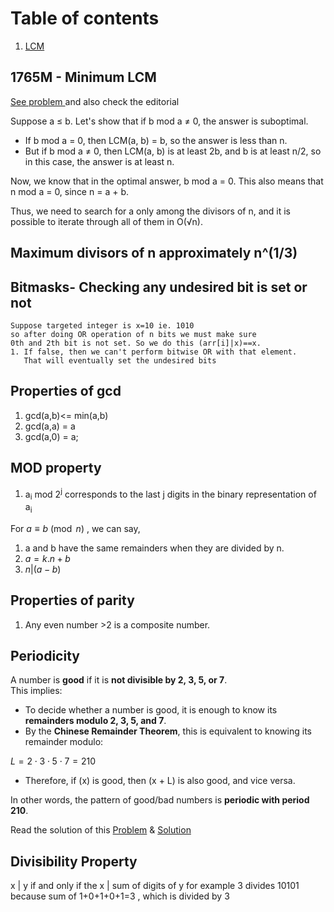 
# Table of contents
1. [LCM](#1765m---minimum-lcm)

## 1765M - Minimum LCM
[See problem ](https://codeforces.com/contest/1765/problem/M) and also check the editorial

Suppose a ≤ b. Let's show that if b mod a ≠ 0, the answer is suboptimal.

- If b mod a = 0, then LCM(a, b) = b, so the answer is less than n.
- But if b mod a ≠ 0, then LCM(a, b) is at least 2b, and b is at least n/2, so in this case, the answer is at least n.

Now, we know that in the optimal answer, b mod a = 0. This also means that n mod a = 0, since n = a + b.

Thus, we need to search for a only among the divisors of n, and it is possible to iterate through all of them in O(√n).

## Maximum divisors of n approximately n^(1/3)
## Bitmasks- Checking any undesired bit is set or not
    Suppose targeted integer is x=10 ie. 1010
    so after doing OR operation of n bits we must make sure 
    0th and 2th bit is not set. So we do this (arr[i]|x)==x.
    1. If false, then we can't perform bitwise OR with that element.
       That will eventually set the undesired bits 
## Properties of gcd
1. gcd(a,b)<= min(a,b)
2. gcd(a,a) = a
3. gcd(a,0) = a;
## MOD property 
1. a<sub>i</sub> mod 2<sup>j</sup>
 corresponds to the last j
 digits in the binary representation of a<sub>i</sub>

For $a \equiv b \pmod{n}$ , we can say,
1. a and b have the same remainders when they are divided by n.
2. $a = k.n + b$
3. $n|(a-b)$ 
## Properties of parity
1. Any even number >2 is a composite number.
## Periodicity 
A number is **good** if it is **not divisible by 2, 3, 5, or 7**.  
This implies:

- To decide whether a number is good, it is enough to know its **remainders modulo 2, 3, 5, and 7**.  
- By the **Chinese Remainder Theorem**, this is equivalent to knowing its remainder modulo:

$L = 2 \cdot 3 \cdot 5 \cdot 7 = 210$


- Therefore, if \(x\) is good, then \(x + L\) is also good, and vice versa.  

In other words, the pattern of good/bad numbers is **periodic with period 210**.

Read the solution of this [Problem](https://codeforces.com/problemset/problem/2125/C) & [Solution](https://codeforces.com/contest/2125/submission/335072733)
## Divisibility Property
x | y if and only if the x | sum of digits of y
for example 3 divides 10101 because sum of 1+0+1+0+1=3 , which is divided by 3
